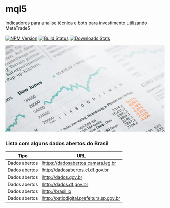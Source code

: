 # mql5
Indicadores para analise técnica e bots para investimento utilizando MetaTrade5

[![NPM Version][npm-image]][npm-url]
[![Build Status][travis-image]][travis-url]
[![Downloads Stats][npm-downloads]][npm-url]


<p align="center">
  <img width="517" height="273" src="img/downjones.png">
</p>

### Lista com alguns dados abertos do Brasil
Tipo          | URL
------------- | -----------------------------------
Dados abertos | https://dadosabertos.camara.leg.br
Dados abertos | http://dadosabertos.cl.df.gov.br
Dados abertos | http://dados.gov.br
Dados abertos | http://dados.df.gov.br
Dados abertos | http://brasil.io
Dados abertos | http://patiodigital.prefeitura.sp.gov.br


<!-- Markdown link & img dfn's -->
[npm-image]: https://img.shields.io/npm/v/datadog-metrics.svg?style=flat-square
[npm-url]: https://npmjs.org/package/datadog-metrics
[npm-downloads]: https://img.shields.io/npm/dm/datadog-metrics.svg?style=flat-square
[travis-image]: https://img.shields.io/travis/dbader/node-datadog-metrics/master.svg?style=flat-square
[travis-url]: https://travis-ci.org/dbader/node-datadog-metrics
[wiki]: https://github.com/jjanuario/mql5/wiki

